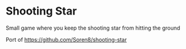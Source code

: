 # Shooting Star
Small game where you keep the shooting star from hitting the ground

Port of https://github.com/Soren8/shooting-star
